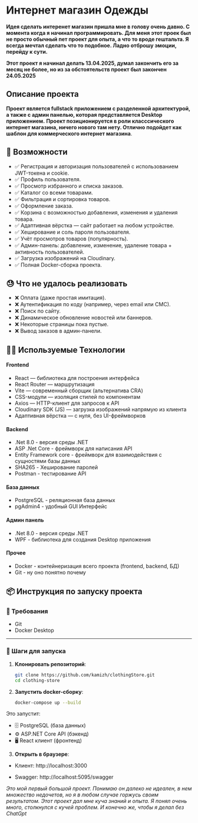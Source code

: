 # Интернет магазин Одежды

**Идея сделать интеренет магазин пришла мне в голову очень давно. С момента когда я начинал программировать. Для меня этот проек был не просто обычный пет проект для опыта, а что то вроде гештальта. Я всегда мечтал сделать что то подобное. Ладно отброшу эмоции, перейду к сути.**

**Этот проект я начинал делать 13.04.2025, думал закончить его за месяц не более, но из за обстоятельств проект был закончен 24.05.2025**

## Описание проекта

**Проект является fullstack приложением с разделенной архитектурой, а также с админ панелью, которая представляется Desktop приложением.**
**Проект позиционируется в роли класссического интернет магазина, ничего нового там нету. Отлично подойдет как шаблон для коммерческого интернет магазина**.

## 🚀 Возможности
- ✅ Регистрация и авторизация пользователей с использованием JWT-токена и cookie.
- ✅ Профиль пользователя.
- ✅ Просмотр избранного и списка заказов.
- ✅ Каталог со всеми товарами.
- ✅ Фильтрация и сортировка товаров.
- ✅ Оформление заказа.
- ✅ Корзина с возможностью добавления, изменения и удаления товара.
- ✅ Адаптивная вёрстка — сайт работает на любом устройстве.
- ✅ Хеширование и соль пароля пользователя.
- ✅ Учёт просмотров товаров (популярность).
- ✅ Админ-панель: добавление, изменение, удаление товара + активность пользователей.
- ✅ Загрузка изображений на Cloudinary.
- ✅ Полная Docker-сборка проекта.

## 😓 Что не удалось реализовать
- ❌ Оплата (даже простая имитация).
- ❌ Аутентификация по коду (например, через email или СМС).
- ❌ Поиск по сайту.
- ❌ Динамическое обновление новостей или баннеров.
- ❌ Некоторые страницы пока пустые.
- ❌ Вывод заказов в админ-панели.


## 🧑‍💻 Используемые Технологии 
#### Frontend 
- React — библиотека для построения интерфейса
- React Router — маршрутизация
- Vite — современный сборщик (альтернатива CRA)
- CSS-модули — изоляция стилей по компонентам
- Axios — HTTP-клиент для запросов к API
- Cloudinary SDK (JS) — загрузка изображений напрямую из клиента
- Адаптивная вёрстка — с нуля, без UI-фреймворков

#### Backend 
- .Net 8.0 - версия среды .NET
- ASP .Net Core - фреймворк для написания API
- Entity Framework core - фреймворк для взаимодействия с сущностями базы данных
- SHA265 - Хеширование паролей
- Postman - тестирование API

#### База данных 
- PostgreSQL - реляционная база данных
- pgAdmin4 - удобный GUI Интерфейс

#### Админ панель 
- .Net 8.0 - версия среды .NET
- WPF - библиотека для создания Desktop приложения
#### Прочее 
- Docker - контейнеризация всего проекта (frontend, backend, БД)
- Git - ну оно понятно почему

## 📦 Инструкция по запуску проекта

### 🔧 Требования
- Git  
- Docker Desktop

---

### 🚀 Шаги для запуска

1. **Клонировать репозиторий**:
   ```bash
   git clone https://github.com/kamizh/clothingStore.git
   cd clothing-store

2. **Запустить docker-сборку**:
   ```bash
   docker-compose up --build

Это запустит:
- 🗄️ PostgreSQL (база данных)
- ⚙️ ASP.NET Core API (бэкенд)
- 🖥️ React клиент (фронтенд)

3. **Открыть в браузере**:
  - Клиент: http://localhost:3000

  - Swagger: http://localhost:5095/swagger

*Это мой первый большой проект. Понимаю он далеко не идеален, в нем множество недочетов, но я в любом случае горжусь своим результатом. Этот проект дал мне куча знаний и опыта. Я понял очень много, столкнулся с кучей проблем. И конечно же, чтобы я делал без ChatGpt*

  
